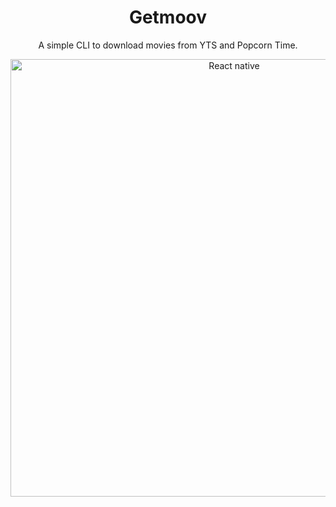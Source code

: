<h1 align="center">
  Getmoov
</h1>

<p align="center">
  A simple CLI to download movies from YTS and Popcorn Time.
</p>

<p align="center">
  <img alt="React native" src="https://dl.dropboxusercontent.com/s/qhdo7njqnhbyc8x/getmoov.gif" width="700" />
</p>
